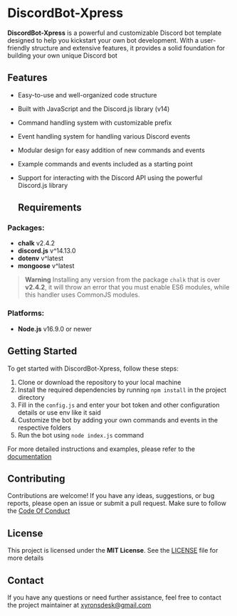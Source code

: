 # DiscordBot-Xpress

**DiscordBot-Xpress** is a powerful and customizable Discord bot template designed to help you kickstart your own bot development. With a user-friendly structure and extensive features, it provides a solid foundation for building your own unique Discord bot

## Features

- Easy-to-use and well-organized code structure
- Built with JavaScript and the Discord.js library (v14)
- Command handling system with customizable prefix
- Event handling system for handling various Discord events
- Modular design for easy addition of new commands and events
- Example commands and events included as a starting point
- Support for interacting with the Discord API using the powerful Discord.js library

  ## Requirements
### Packages:
- **chalk** v2.4.2
- **discord.js** v^14.13.0
- **dotenv** v^latest
- **mongoose** v^latest

> **Warning**
> Installing any version from the package `chalk` that is over **v2.4.2**, it will throw an error that you must enable ES6 modules, while this handler uses CommonJS modules.

### Platforms:
- **Node.js** v16.9.0 or newer

## Getting Started

To get started with DiscordBot-Xpress, follow these steps:

1. Clone or download the repository to your local machine
2. Install the required dependencies by running `npm install` in the project directory
3. Fill in the `config.js` and enter your bot token and other configuration details or use env like it said
4. Customize the bot by adding your own commands and events in the respective folders
5. Run the bot using `node index.js` command

For more detailed instructions and examples, please refer to the [documentation](https://github.com/logicnovax/DiscordBot-Xpress/wiki)

## Contributing

Contributions are welcome! If you have any ideas, suggestions, or bug reports, please open an issue or submit a pull request. Make sure to follow the [Code Of Conduct](https://github.com/logicnovax/DiscordBot-Xpress/blob/main/CODE_OF_CONDUCT.md)

## License

This project is licensed under the **MIT License**. See the [LICENSE](https://github.com/logicnovax/DiscordBot-Xpress/blob/main/LICENSE) file for more details

## Contact

If you have any questions or need further assistance, feel free to contact the project maintainer at [xyronsdesk@gmail.com](xyronsdesk@gmail.com)
